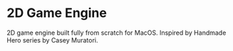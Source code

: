 # 2D Game Engine

2D game engine built fully from scratch for MacOS. Inspired by Handmade Hero series by Casey Muratori.
